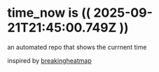 # time_now is (( 2025-09-21T21:45:00.749Z ))

an automated repo that shows the currnent time

inspired by [breakingheatmap](https://github.com/breakingheatmap/breakingheatmap)
